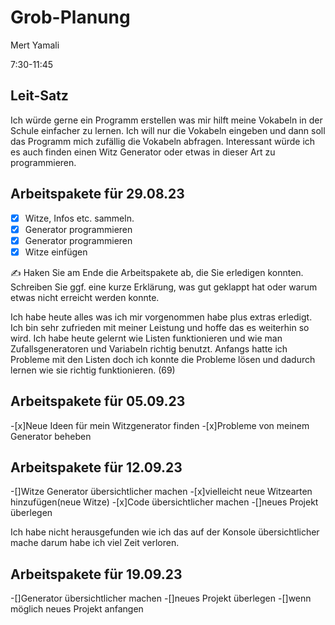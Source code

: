 # Grob-Planung

Mert Yamali

7:30-11:45

## Leit-Satz

Ich würde gerne ein Programm erstellen was mir hilft meine Vokabeln in der Schule einfacher zu lernen. Ich will nur die Vokabeln eingeben und dann soll das Programm mich zufällig die Vokabeln abfragen. Interessant würde ich es auch finden einen Witz Generator oder etwas in dieser Art zu programmieren.

## Arbeitspakete für 29.08.23


- [x] Witze, Infos etc. sammeln.
- [x] Generator programmieren
- [x] Generator programmieren
- [x] Witze einfügen

✍️  Haken Sie am Ende die Arbeitspakete ab, die Sie erledigen konnten. Schreiben Sie ggf. eine kurze Erklärung, was gut geklappt hat oder warum etwas nicht erreicht werden konnte.

Ich habe heute alles was ich mir vorgenommen habe plus extras erledigt. Ich bin sehr zufrieden mit meiner Leistung und hoffe das es weiterhin so wird. Ich habe heute gelernt wie Listen funktionieren und wie man Zufallsgeneratoren und Variabeln richtig benutzt. Anfangs hatte ich Probleme mit den Listen doch ich konnte die Probleme lösen und dadurch lernen wie sie richtig funktionieren. (69)



## Arbeitspakete für 05.09.23
-[x]Neue Ideen für mein Witzgenerator finden
-[x]Probleme von meinem Generator beheben



## Arbeitspakete für 12.09.23
-[]Witze Generator übersichtlicher machen
-[x]vielleicht neue Witzearten hinzufügen(neue Witze)
-[x]Code übersichtlicher machen
-[]neues Projekt überlegen

Ich habe nicht herausgefunden wie ich das auf der Konsole übersichtlicher mache darum habe ich viel Zeit verloren.

## Arbeitspakete für 19.09.23
-[]Generator übersichtlicher machen
-[]neues Projekt überlegen
-[]wenn möglich neues Projekt anfangen

